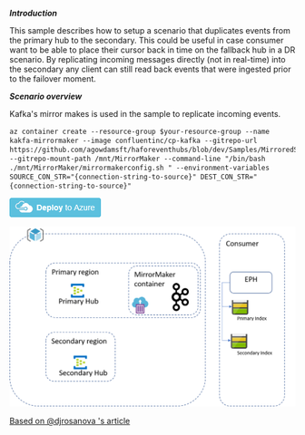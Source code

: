 ***Introduction***

This sample describes how to setup a scenario that duplicates events from the primary hub to the secondary. This could be useful in case consumer want to be able to place their cursor back in time on the fallback hub in a DR scenario. By replicating incoming messages directly (not in real-time) into the secondary any client can still read back events that were ingested prior to the failover moment.

***Scenario overview***

Kafka's mirror makes is used in the sample to replicate incoming events. 

```
az container create --resource-group $your-resource-group --name kakfa-mirrormaker --image confluentinc/cp-kafka --gitrepo-url https://github.com/agowdamsft/haforeventhubs/blob/dev/Samples/MirroredSecondary --gitrepo-mount-path /mnt/MirrorMaker --command-line "/bin/bash ./mnt/MirrorMaker/mirrormakerconfig.sh " --environment-variables SOURCE_CON_STR="{connection-string-to-source}" DEST_CON_STR="{connection-string-to-source}"
```

<a href="https://portal.azure.com/#create/Microsoft.Template/uri/https%3A%2F%2Fraw.githubusercontent.com%2FAzure%2Fazure-quickstart-templates%2Fmaster%2F201-eventhub-create-namespace-geo-recoveryconfiguration%2Fazuredeploy.json" target="_blank">
    <img src="https://raw.githubusercontent.com/Azure/azure-quickstart-templates/master/1-CONTRIBUTION-GUIDE/images/deploytoazure.png"/>
</a>

![alt text](https://github.com/agowdamsft/haforeventhubs/blob/dev/Samples/MirroredSecondary/Overview.png "Overview")



[Based on @djrosanova 's article](https://github.com/djrosanova/EventHubsMirrorMaker)